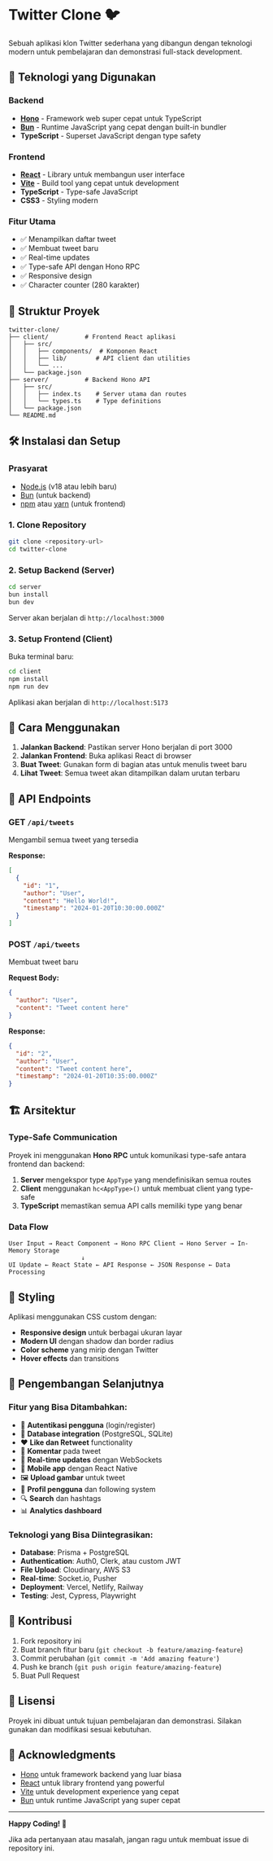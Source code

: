 # Twitter Clone 🐦

Sebuah aplikasi klon Twitter sederhana yang dibangun dengan teknologi modern untuk pembelajaran dan demonstrasi full-stack development.

## 🚀 Teknologi yang Digunakan

### Backend
- **[Hono](https://hono.dev/)** - Framework web super cepat untuk TypeScript
- **[Bun](https://bun.sh/)** - Runtime JavaScript yang cepat dengan built-in bundler
- **TypeScript** - Superset JavaScript dengan type safety

### Frontend
- **[React](https://react.dev/)** - Library untuk membangun user interface
- **[Vite](https://vitejs.dev/)** - Build tool yang cepat untuk development
- **TypeScript** - Type-safe JavaScript
- **CSS3** - Styling modern

### Fitur Utama
- ✅ Menampilkan daftar tweet
- ✅ Membuat tweet baru
- ✅ Real-time updates
- ✅ Type-safe API dengan Hono RPC
- ✅ Responsive design
- ✅ Character counter (280 karakter)

## 📁 Struktur Proyek

```
twitter-clone/
├── client/          # Frontend React aplikasi
│   ├── src/
│   │   ├── components/  # Komponen React
│   │   ├── lib/        # API client dan utilities
│   │   └── ...
│   └── package.json
├── server/          # Backend Hono API
│   ├── src/
│   │   ├── index.ts    # Server utama dan routes
│   │   └── types.ts    # Type definitions
│   └── package.json
└── README.md
```

## 🛠️ Instalasi dan Setup

### Prasyarat
- [Node.js](https://nodejs.org/) (v18 atau lebih baru)
- [Bun](https://bun.sh/) (untuk backend)
- [npm](https://www.npmjs.com/) atau [yarn](https://yarnpkg.com/) (untuk frontend)

### 1. Clone Repository
```bash
git clone <repository-url>
cd twitter-clone
```

### 2. Setup Backend (Server)
```bash
cd server
bun install
bun dev
```

Server akan berjalan di `http://localhost:3000`

### 3. Setup Frontend (Client)
Buka terminal baru:
```bash
cd client
npm install
npm run dev
```

Aplikasi akan berjalan di `http://localhost:5173`

## 🎯 Cara Menggunakan

1. **Jalankan Backend**: Pastikan server Hono berjalan di port 3000
2. **Jalankan Frontend**: Buka aplikasi React di browser
3. **Buat Tweet**: Gunakan form di bagian atas untuk menulis tweet baru
4. **Lihat Tweet**: Semua tweet akan ditampilkan dalam urutan terbaru

## 🔧 API Endpoints

### GET `/api/tweets`
Mengambil semua tweet yang tersedia

**Response:**
```json
[
  {
    "id": "1",
    "author": "User",
    "content": "Hello World!",
    "timestamp": "2024-01-20T10:30:00.000Z"
  }
]
```

### POST `/api/tweets`
Membuat tweet baru

**Request Body:**
```json
{
  "author": "User",
  "content": "Tweet content here"
}
```

**Response:**
```json
{
  "id": "2",
  "author": "User",
  "content": "Tweet content here",
  "timestamp": "2024-01-20T10:35:00.000Z"
}
```

## 🏗️ Arsitektur

### Type-Safe Communication
Proyek ini menggunakan **Hono RPC** untuk komunikasi type-safe antara frontend dan backend:

1. **Server** mengekspor type `AppType` yang mendefinisikan semua routes
2. **Client** menggunakan `hc<AppType>()` untuk membuat client yang type-safe
3. **TypeScript** memastikan semua API calls memiliki type yang benar

### Data Flow
```
User Input → React Component → Hono RPC Client → Hono Server → In-Memory Storage
                    ↓
UI Update ← React State ← API Response ← JSON Response ← Data Processing
```

## 🎨 Styling

Aplikasi menggunakan CSS custom dengan:
- **Responsive design** untuk berbagai ukuran layar
- **Modern UI** dengan shadow dan border radius
- **Color scheme** yang mirip dengan Twitter
- **Hover effects** dan transitions

## 🔮 Pengembangan Selanjutnya

### Fitur yang Bisa Ditambahkan:
- 🔐 **Autentikasi pengguna** (login/register)
- 💾 **Database integration** (PostgreSQL, SQLite)
- ❤️ **Like dan Retweet** functionality
- 💬 **Komentar** pada tweet
- 🔄 **Real-time updates** dengan WebSockets
- 📱 **Mobile app** dengan React Native
- 🖼️ **Upload gambar** untuk tweet
- 👤 **Profil pengguna** dan following system
- 🔍 **Search** dan hashtags
- 📊 **Analytics dashboard**

### Teknologi yang Bisa Diintegrasikan:
- **Database**: Prisma + PostgreSQL
- **Authentication**: Auth0, Clerk, atau custom JWT
- **File Upload**: Cloudinary, AWS S3
- **Real-time**: Socket.io, Pusher
- **Deployment**: Vercel, Netlify, Railway
- **Testing**: Jest, Cypress, Playwright

## 🤝 Kontribusi

1. Fork repository ini
2. Buat branch fitur baru (`git checkout -b feature/amazing-feature`)
3. Commit perubahan (`git commit -m 'Add amazing feature'`)
4. Push ke branch (`git push origin feature/amazing-feature`)
5. Buat Pull Request

## 📝 Lisensi

Proyek ini dibuat untuk tujuan pembelajaran dan demonstrasi. Silakan gunakan dan modifikasi sesuai kebutuhan.

## 🙏 Acknowledgments

- [Hono](https://hono.dev/) untuk framework backend yang luar biasa
- [React](https://react.dev/) untuk library frontend yang powerful
- [Vite](https://vitejs.dev/) untuk development experience yang cepat
- [Bun](https://bun.sh/) untuk runtime JavaScript yang super cepat

---

**Happy Coding! 🚀**

Jika ada pertanyaan atau masalah, jangan ragu untuk membuat issue di repository ini.